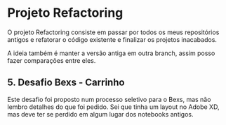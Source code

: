 # Projeto Refactoring
O projeto Refactoring consiste em passar por todos os meus repositórios antigos e refatorar o código existente e finalizar os projetos inacabados.

A ideia também é manter a versão antiga em outra branch, assim posso fazer comparações entre eles.

## 5. Desafio Bexs - Carrinho
Este desafio foi proposto num processo seletivo para o Bexs, mas não lembro detalhes do que foi pedido. Sei que tinha um layout no Adobe XD, mas deve ter se perdido em algum lugar dos notebooks antigos.
